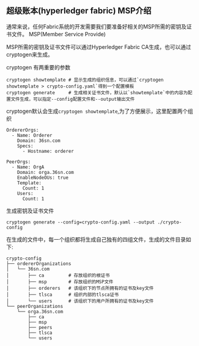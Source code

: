 ## 超级账本(hyperledger fabric) MSP介绍
通常来说，任何Fabric系统的开发需要我们要准备好相关的MSP所需的密钥及证书文件。
MSP(Member Service Provide)



MSP所需的密钥及证书文件可以通过Hyperledger Fabric CA生成，也可以通过cryptogen来生成。

cryptogen 有两重要的参数
```
cryptogen showtemplate # 显示生成的组织信息，可以通过`cryptogen showtemplate > crypto-config.yaml`得到一个配置模板
cryptogen generate     # 生成相关证书文件，默认以`showtemplate`中的内容为配置文件生成，可以指定--config配置文件和--output输出文件
```
cryptogen默认会生成`cryptogen showtemplate`,为了方便展示，这里配置两个组织
```
OrdererOrgs:
  - Name: Orderer
    Domain: 36sn.com
    Specs:
      - Hostname: orderer

PeerOrgs:
  - Name: OrgA
    Domain: orga.36sn.com
    EnableNodeOUs: true
    Template:
      Count: 1
    Users:
      Count: 1
```
生成密钥及证书文件
```
cryptogen generate --config=crypto-config.yaml --output ./crypto-config
```
在生成的文件中，每一个组织都将生成自己独有的四组文件，生成的文件目录如下:
```
crypto-config
├── ordererOrganizations
│   └── 36sn.com
│       ├── ca         # 存放组织的根证书
│       ├── msp        # 存放组织的MSP文件
│       ├── orderers   # 该组织下的节点所拥有的证书及key文件
│       ├── tlsca      # 组织内部的tlsca证书
│       └── users      # 该组织下的用户所拥有的证书及key文件  
└── peerOrganizations
    └── orga.36sn.com
        ├── ca
        ├── msp
        ├── peers
        ├── tlsca
        └── users
```
